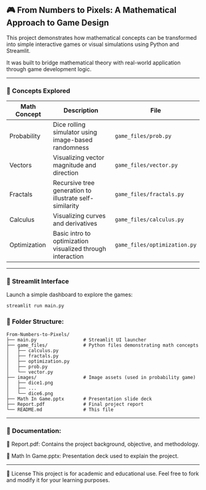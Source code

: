 
## 🎮 From Numbers to Pixels: A Mathematical Approach to Game Design

This project demonstrates how mathematical concepts can be transformed into simple interactive games or visual simulations using Python and Streamlit.

It was built to bridge mathematical theory with real-world application through game development logic.

---

### 🧠 Concepts Explored

| Math Concept     | Description                                                | File                        |
|------------------|------------------------------------------------------------|-----------------------------|
| Probability      | Dice rolling simulator using image-based randomness        | `game_files/prob.py`        |
| Vectors          | Visualizing vector magnitude and direction                 | `game_files/vector.py`      |
| Fractals         | Recursive tree generation to illustrate self-similarity    | `game_files/fractals.py`    |
| Calculus         | Visualizing curves and derivatives                         | `game_files/calculus.py`    |
| Optimization     | Basic intro to optimization visualized through interaction | `game_files/optimization.py`|

---

### 🚀 Streamlit Interface

Launch a simple dashboard to explore the games:

```bash
streamlit run main.py
```

### 📁 Folder Structure:

```
From-Numbers-to-Pixels/
├── main.py                 # Streamlit UI launcher
├── game_files/             # Python files demonstrating math concepts
│   ├── calculus.py
│   ├── fractals.py
│   ├── optimization.py
│   ├── prob.py
│   └── vector.py
├── images/                 # Image assets (used in probability game)
│   ├── dice1.png
│   ├── ... 
│   └── dice6.png
├── Math In Game.pptx       # Presentation slide deck
├── Report.pdf              # Final project report
└── README.md               # This file
```
---

### 📄 Documentation:

📘 Report.pdf: Contains the project background, objective, and methodology.

🎥 Math In Game.pptx: Presentation deck used to explain the project.

---

📃 License
This project is for academic and educational use. Feel free to fork and modify it for your learning purposes.
